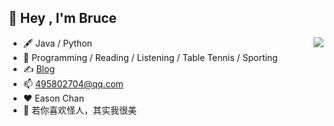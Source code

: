 ## 👋  Hey , I'm Bruce
<img align="right" src="https://github-readme-stats.vercel.app/api?username=kid626&show_icons=true&icon_color=CE1D2D&text_color=718096&bg_color=66FFFF&hide_title=false" />

- 🖋 Java / Python
- 🏃 Programming / Reading / Listening / Table Tennis / Sporting
- ✍️ [Blog](https://blog.csdn.net/qq_38150250?spm=1001.2100.3001.5343)
- 📫 495802704@qq.com
- ❤️ Eason Chan
- 👯 若你喜欢怪人，其实我很美
